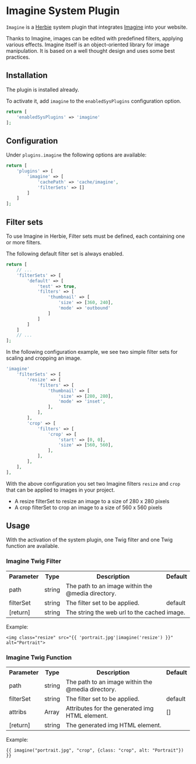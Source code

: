 # Imagine System Plugin

`Imagine` is a [Herbie](http://github.com/getherbie) system plugin that integrates [Imagine](https://imagine.readthedocs.io/en/stable/) into your website.

Thanks to Imagine, images can be edited with predefined filters, applying various effects.
Imagine itself is an object-oriented library for image manipulation.
It is based on a well thought design and uses some best practices.

## Installation

The plugin is installed already.

To activate it, add `imagine` to the `enabledSysPlugins` configuration option.

~~~php
return [
    'enabledSysPlugins' => 'imagine'
];
~~~

## Configuration

Under `plugins.imagine` the following options are available:

~~~php
return [
    'plugins' => [
        'imagine' => [
            'cachePath' => 'cache/imagine',
            'filterSets' => []
        ]
    ]
];
~~~

## Filter sets

To use Imagine in Herbie, Filter sets must be defined, each containing one or more filters.

The following default filter set is always enabled.

~~~php
return [
    // ...
    'filterSets' => [
        'default' => [
            'test' => true,
            'filters' => [
                'thumbnail' => [
                    'size' => [360, 240],
                    'mode' => 'outbound'
                ]
            ]
        ]
    ]
    // ...
];
~~~

In the following configuration example, we see two simple filter sets for scaling and cropping an image.

~~~php
'imagine'
    'filterSets' => [
        'resize' => [
            'filters' => [
                'thumbnail' => [
                    'size' => [280, 280],
                    'mode' => 'inset',
                ],
            ],
        ],
        'crop' => [
            'filters' => [
                'crop' => [
                    'start' => [0, 0],
                    'size' => [560, 560],
                ],
            ],
        ],        
    ],
],
~~~

With the above configuration you set two Imagine filters `resize` and `crop` that can be applied to images in your project.

- A resize filterSet to resize an image to a size of 280 x 280 pixels
- A crop filterSet to crop an image to a size of 560 x 560 pixels

## Usage

With the activation of the system plugin, one Twig filter and one Twig function are available.

### Imagine Twig Filter

<table>
    <tr class="code">
        <th>Parameter</th>
        <th>Type</th>
        <th>Description</th>
        <th>Default</th>
    </tr>
    <tr class="param">
        <td>path</td>
        <td>string</td>
        <td>The path to an image within the @media directory.</td>
        <td></td>
    </tr>
    <tr class="param">
        <td>filterSet</td>
        <td>string</td>
        <td>The filter set to be applied.</td>
        <td>default</td>
    </tr>
    <tr class="return">
        <td>[return]</td>
        <td>string</td>
        <td colspan="2">The string the web url to the cached image.</td>
    </tr>
</table>

Example:

    <img class="resize" src="{{ 'portrait.jpg'|imagine('resize') }}" alt="Portrait">

### Imagine Twig Function

<table>
    <tr class="code">
        <th>Parameter</th>
        <th>Type</th>
        <th>Description</th>
        <th>Default</th>
    </tr>
    <tr class="param">
        <td>path</td>
        <td>string</td>
        <td>The path to an image within the @media directory.</td>
        <td></td>
    </tr>
    <tr class="param">
        <td>filterSet</td>
        <td>string</td>
        <td>The filter set to be applied.</td>
        <td>default</td>
    </tr>
    <tr class="param">
        <td>attribs</td>
        <td>Array</td>
        <td>Attributes for the generated img HTML element.</td>
        <td>[]</td>
    </tr>
    <tr class="return">
        <td>[return]</td>
        <td>string</td>
        <td colspan="2">The generated img HTML element.</td>
    </tr>
</table>

Example:

    {{ imagine("portrait.jpg", "crop", {class: "crop", alt: "Portrait"}) }}
